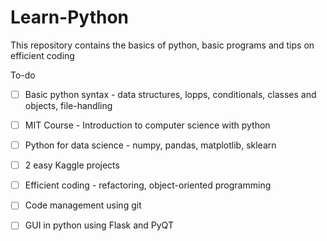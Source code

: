 # Learn-Python
This repository contains the basics of python, basic programs and tips on efficient coding

To-do 
- [ ] Basic python syntax - data structures, lopps, conditionals, classes and objects, file-handling
- [ ] MIT Course - Introduction to computer science with python
- [ ] Python for data science - numpy, pandas, matplotlib, sklearn
- [ ] 2 easy Kaggle projects
- [ ] Efficient coding - refactoring, object-oriented programming
- [ ] Code management using git 
- [ ] GUI in python using Flask and PyQT

